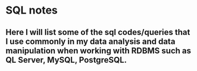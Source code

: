 # SQL notes
 
## Here I will list some of the sql codes/queries that I use commonly in my data analysis and data manipulation when working with RDBMS such as QL Server, MySQL, PostgreSQL. 
